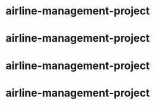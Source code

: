 # airline-management-project
# airline-management-project
# airline-management-project
# airline-management-project
